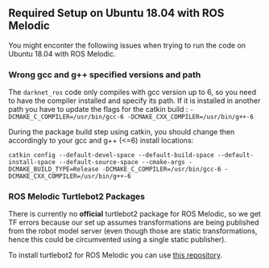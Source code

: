 ## Required Setup on Ubuntu 18.04 with ROS Melodic

You might enconter the following issues when trying to run the code on Ubuntu 18.04 with ROS Melodic.

### Wrong gcc and g++ specified versions and path

The `darknet_ros` code only compiles with gcc version up to 6, so you need to have the compiler installed and specify its path. If it is installed in another path you have to update the flags for the catkin build : `-DCMAKE_C_COMPILER=/usr/bin/gcc-6 -DCMAKE_CXX_COMPILER=/usr/bin/g++-6`

During the package build step using catkin, you should change then accordingly to your gcc and g++ (<=6) install locations:

```shell
catkin config --default-devel-space --default-build-space --default-install-space --default-source-space --cmake-args -DCMAKE_BUILD_TYPE=Release -DCMAKE_C_COMPILER=/usr/bin/gcc-6 -DCMAKE_CXX_COMPILER=/usr/bin/g++-6
```
### ROS Melodic Turtlebot2 Packages

There is currently no **official** turtlebot2 package for ROS Melodic, so we get TF errors because our set up assumes transformations are being published from the robot model server (even though those are static transformations, hence this could be circumvented using a single static publisher).

To install turtlebot2 for ROS Melodic you can use [this repository](https://github.com/gaunthan/Turtlebot2-On-Melodic).
